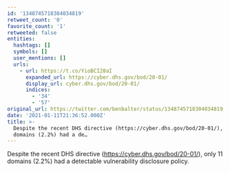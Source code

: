 ```yaml
---
id: '1348745718304034819'
retweet_count: '0'
favorite_count: '1'
retweeted: false
entities:
  hashtags: []
  symbols: []
  user_mentions: []
  urls:
    - url: https://t.co/YioBCI28aI
      expanded_url: https://cyber.dhs.gov/bod/20-01/
      display_url: cyber.dhs.gov/bod/20-01/
      indices:
        - '34'
        - '57'
original_url: https://twitter.com/benbalter/status/1348745718304034819
date: '2021-01-11T21:36:52.000Z'
title: >-
  Despite the recent DHS directive (https://cyber.dhs.gov/bod/20-01/), only 11
  domains (2.2%) had a de…
---
```


Despite the recent DHS directive (https://cyber.dhs.gov/bod/20-01/), only 11 domains (2.2%) had a detectable vulnerability disclosure policy.